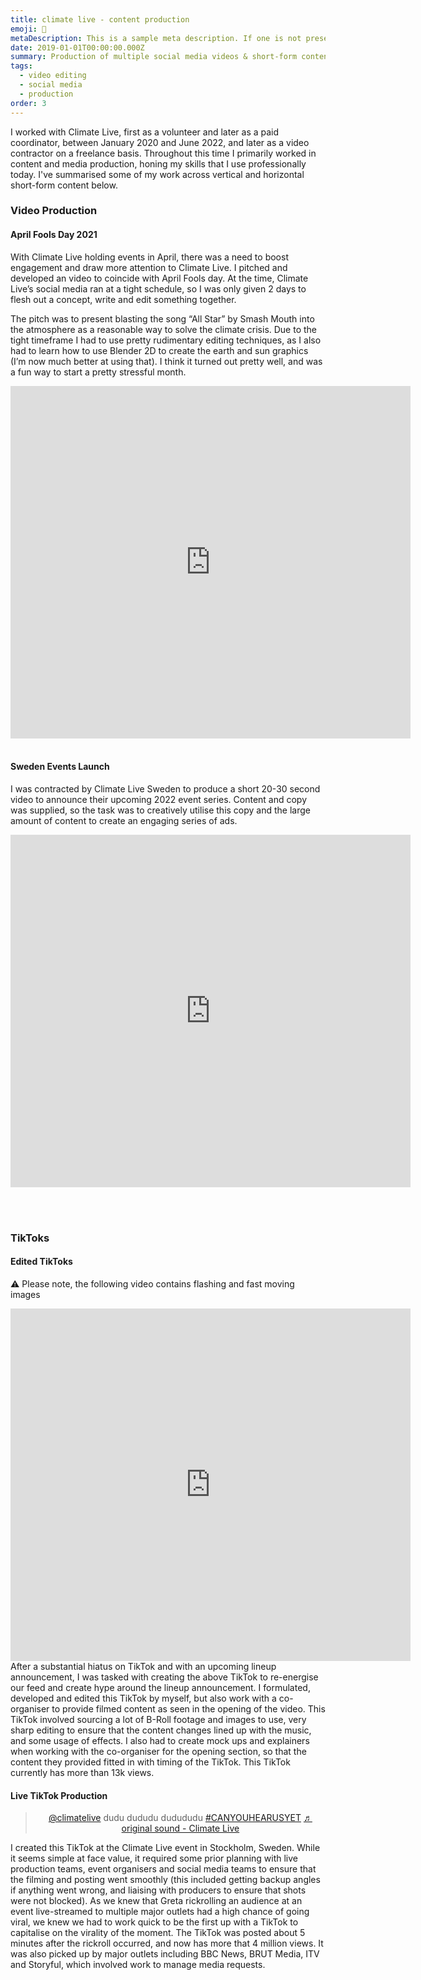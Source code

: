 ```yaml
---
title: climate live - content production
emoji: 🎸
metaDescription: This is a sample meta description. If one is not present in your page/project's front matter, the default metadata.desciption will be used instead.
date: 2019-01-01T00:00:00.000Z
summary: Production of multiple social media videos & short-form content for Climate Live
tags:
  - video editing
  - social media
  - production
order: 3
---
```

I worked with Climate Live, first as a volunteer and later as a paid coordinator, between January 2020 and June 2022, and later as a video contractor on a freelance basis. Throughout this time I primarily worked in content and media production, honing my skills that I use professionally today. I've summarised some of my work across vertical and horizontal short-form content below.

### Video Production
#### April Fools Day 2021
With Climate Live holding events in April, there was a need to boost engagement and draw more attention to Climate Live. I pitched and developed an video to coincide with April Fools day. At the time, Climate Live’s social media ran at a tight schedule, so I was only given 2 days to flesh out a concept, write and edit something together.

The pitch was to present blasting the song “All Star” by Smash Mouth into the atmosphere as a reasonable way to solve the climate crisis. Due to the tight timeframe I had to use pretty rudimentary editing techniques, as I also had to learn how to use Blender 2D to create the earth and sun graphics (I’m now much better at using that). I think it turned out pretty well, and was a fun way to start a pretty stressful month.

<div align='center'>
  <iframe src="https://player.vimeo.com/video/802385598?h=7500964e81" width="640" height="564" frameborder="0" allow="autoplay; fullscreen" allowfullscreen></iframe>
</div>
<br>

#### Sweden Events Launch
I was contracted by Climate Live Sweden to produce a short 20-30 second video to announce their upcoming 2022 event series. Content and copy was supplied, so the task was to creatively utilise this copy and the large amount of content to create an engaging series of ads.

<div align="center">
  <iframe src="https://player.vimeo.com/video/802384997?h=25e9e0bf2a" width="640" height="564" frameborder="0" allow="autoplay; fullscreen" allowfullscreen></iframe>
</div>

<br><br>

### TikToks
#### Edited TikToks
⚠️ Please note, the following video contains flashing and fast moving images
<div align="center">
    <iframe src="https://player.vimeo.com/video/802381695?h=7d21c9c057" width="640" height="564" frameborder="0" allow="autoplay; fullscreen" allowfullscreen></iframe>
</div>
After a substantial hiatus on TikTok and with an upcoming lineup announcement, I was tasked with creating the above TikTok to re-energise our feed and create hype around the lineup announcement. I formulated, developed and edited this TikTok by myself, but also work with a co-organiser to provide filmed content as seen in the opening of the video. This TikTok involved sourcing a lot of B-Roll footage and images to use, very sharp editing to ensure that the content changes lined up with the music, and some usage of effects. I also had to create mock ups and explainers when working with the co-organiser for the opening section, so that the content they provided fitted in with timing of the TikTok. This TikTok currently has more than 13k views.
<br>

#### Live TikTok Production
<div align="center">
<blockquote class="tiktok-embed" cite="https://www.tiktok.com/@climatelive/video/7019715561286323462" data-video-id="7019715561286323462" style="max-width: 605px;min-width: 325px;" > <section> <a target="_blank" title="@climatelive" href="https://www.tiktok.com/@climatelive">@climatelive</a> dudu dududu dudududu <a title="canyouhearusyet" target="_blank" href="https://www.tiktok.com/tag/canyouhearusyet">#CANYOUHEARUSYET</a> <a target="_blank" title="♬ original sound - Climate Live" href="https://www.tiktok.com/music/original-sound-7019715477622508293">♬ original sound - Climate Live</a> </section> </blockquote> <script async src="https://www.tiktok.com/embed.js"></script>
</div>
I created this TikTok at the Climate Live event in Stockholm, Sweden. While it seems simple at face value, it required some prior planning with live production teams, event organisers and social media teams to ensure that the filming and posting went smoothly (this included getting backup angles if anything went wrong, and liaising with producers to ensure that shots were not blocked). As we knew that Greta rickrolling an audience at an event live-streamed to multiple major outlets had a high chance of going viral, we knew we had to work quick to be the first up with a TikTok to capitalise on the virality of the moment. The TikTok was posted about 5 minutes after the rickroll occurred, and now has more that 4 million views. It was also picked up by major outlets including BBC News, BRUT Media, ITV and Storyful, which involved work to manage media requests.
<br><br>